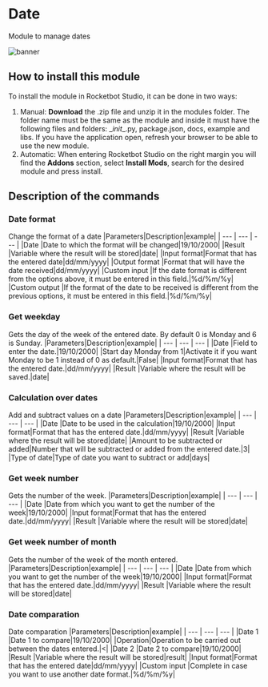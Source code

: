 



# Date
  
Module to manage dates  

  
![banner](imgs/Banner_Fechas.png)
## How to install this module
  
To install the module in Rocketbot Studio, it can be done in two ways:
1. Manual: __Download__ the .zip file and unzip it in the modules folder. The folder name must be the same as the module and inside it must have the following files and folders: \__init__.py, package.json, docs, example and libs. If you have the application open, refresh your browser to be able to use the new module.
2. Automatic: When entering Rocketbot Studio on the right margin you will find the **Addons** section, select **Install Mods**, search for the desired module and press install.  


## Description of the commands

### Date format
  
Change the format of a date
|Parameters|Description|example|
| --- | --- | --- |
|Date |Date to which the format will be changed|19/10/2000|
|Result |Variable where the result will be stored|date|
|Input format|Format that has the entered date|dd/mm/yyyy|
|Output format |Format that will have the date received|dd/mm/yyyy|
|Custom input |If the date format is different from the options above, it must be entered in this field.|%d/%m/%y|
|Custom output |If the format of the date to be received is different from the previous options, it must be entered in this field.|%d/%m/%y|

### Get weekday
  
Gets the day of the week of the entered date. By default 0 is Monday and 6 is Sunday.
|Parameters|Description|example|
| --- | --- | --- |
|Date |Field to enter the date.|19/10/2000|
|Start day Monday from 1|Activate it if you want Monday to be 1 instead of 0 as default.|False|
|Input format|Format that has the entered date.|dd/mm/yyyy|
|Result |Variable where the result will be saved.|date|

### Calculation over dates
  
Add and subtract values on a date
|Parameters|Description|example|
| --- | --- | --- |
|Date |Date to be used in the calculation|19/10/2000|
|Input format|Format that has the entered date.|dd/mm/yyyy|
|Result |Variable where the result will be stored|date|
|Amount to be subtracted or added|Number that will be subtracted or added from the entered date.|3|
|Type of date|Type of date you want to subtract or add|days|

### Get week number
  
Gets the number of the week.
|Parameters|Description|example|
| --- | --- | --- |
|Date |Date from which you want to get the number of the week|19/10/2000|
|Input format|Format that has the entered date.|dd/mm/yyyy|
|Result |Variable where the result will be stored|date|

### Get week number of month
  
Gets the number of the week of the month entered.
|Parameters|Description|example|
| --- | --- | --- |
|Date |Date from which you want to get the number of the week|19/10/2000|
|Input format|Format that has the entered date.|dd/mm/yyyy|
|Result |Variable where the result will be stored|date|

### Date comparation
  
Date comparation
|Parameters|Description|example|
| --- | --- | --- |
|Date 1 |Date 1 to compare|19/10/2000|
|Operation|Operation to be carried out between the dates entered.|<|
|Date 2 |Date 2 to compare|19/10/2000|
|Result |Variable where the result will be stored|result|
|Input format|Format that has the entered date|dd/mm/yyyy|
|Custom input |Complete in case you want to use another date format.|%d/%m/%y|
